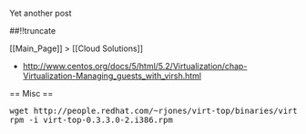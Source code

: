 Yet another post

[meta:author]: <> (Jonas Colmsjo)
[meta:title]: <> (Libvirt.md)
[meta:date]: <> (2012-01-01)
[meta:nested:key]: <> (Metadata value)

##!!truncate


[[Main_Page]] > [[Cloud Solutions]]


* http://www.centos.org/docs/5/html/5.2/Virtualization/chap-Virtualization-Managing_guests_with_virsh.html


== Misc ==

<pre>
wget http://people.redhat.com/~rjones/virt-top/binaries/virt-top-0.3.3.0-2.i386.rpm
rpm -i virt-top-0.3.3.0-2.i386.rpm

</pre>
